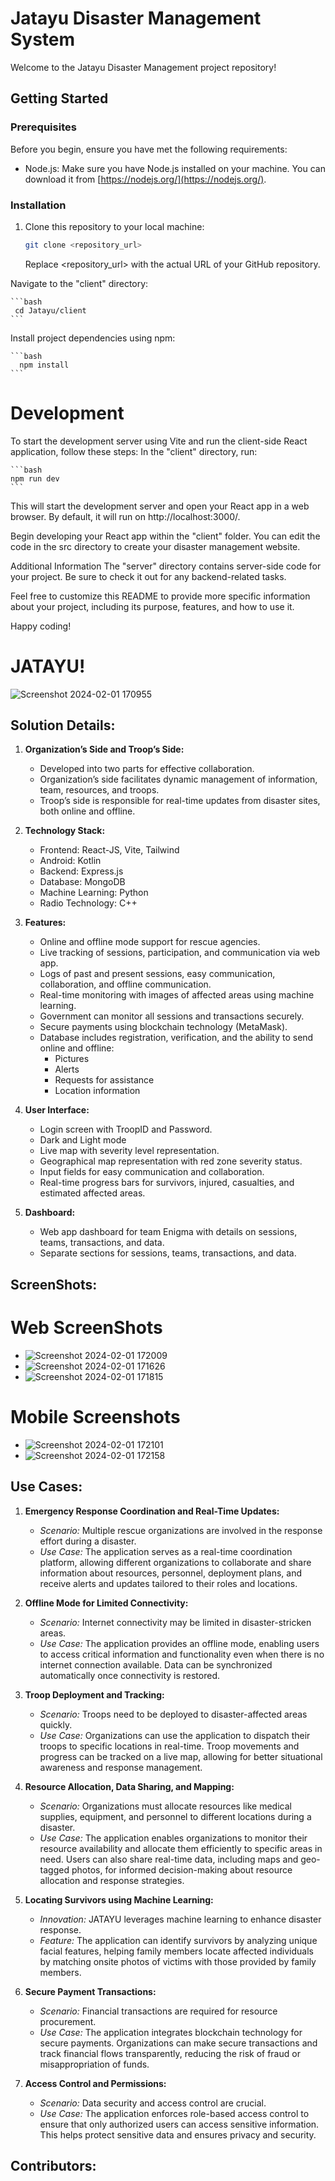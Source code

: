# Jatayu Disaster Management System

Welcome to the Jatayu Disaster Management project repository!

## Getting Started

### Prerequisites

Before you begin, ensure you have met the following requirements:

- Node.js: Make sure you have Node.js installed on your machine. You can download it from [https://nodejs.org/](https://nodejs.org/).

### Installation

1. Clone this repository to your local machine:

   ```bash
   git clone <repository_url>
   ```

   Replace <repository_url> with the actual URL of your GitHub repository.

Navigate to the "client" directory:

    ```bash
     cd Jatayu/client
    ```

Install project dependencies using npm:

    ```bash
      npm install
    ```

<h1>Development</h1>
To start the development server using Vite and run the client-side React application, follow these steps:
In the "client" directory, run:

    ```bash
    npm run dev
    ```

This will start the development server and open your React app in a web browser. By default, it will run on http://localhost:3000/.

Begin developing your React app within the "client" folder. You can edit the code in the src directory to create your disaster management website.

Additional Information
The "server" directory contains server-side code for your project. Be sure to check it out for any backend-related tasks.

Feel free to customize this README to provide more specific information about your project, including its purpose, features, and how to use it.

Happy coding!

# JATAYU!
![Screenshot 2024-02-01 170955](https://github.com/Nevish-302/Jatayu/assets/62387252/e975c4ca-c86e-4bc7-9fe7-de568dd6771d)


## Solution Details:

1. **Organization’s Side and Troop’s Side:**
   - Developed into two parts for effective collaboration.
   - Organization’s side facilitates dynamic management of information, team, resources, and troops.
   - Troop’s side is responsible for real-time updates from disaster sites, both online and offline.

2. **Technology Stack:**
   - Frontend: React-JS, Vite, Tailwind
   - Android: Kotlin
   - Backend: Express.js
   - Database: MongoDB
   - Machine Learning: Python
   - Radio Technology: C++

3. **Features:**
   - Online and offline mode support for rescue agencies.
   - Live tracking of sessions, participation, and communication via web app.
   - Logs of past and present sessions, easy communication, collaboration, and offline communication.
   - Real-time monitoring with images of affected areas using machine learning.
   - Government can monitor all sessions and transactions securely.
   - Secure payments using blockchain technology (MetaMask).
   - Database includes registration, verification, and the ability to send online and offline:
     - Pictures
     - Alerts
     - Requests for assistance
     - Location information

4. **User Interface:**
   - Login screen with TroopID and Password.
   - Dark and Light mode
   - Live map with severity level representation.
   - Geographical map representation with red zone severity status.
   - Input fields for easy communication and collaboration.
   - Real-time progress bars for survivors, injured, casualties, and estimated affected areas.

5. **Dashboard:**
   - Web app dashboard for team Enigma with details on sessions, teams, transactions, and data.
   - Separate sections for sessions, teams, transactions, and data.

## ScreenShots:

# Web ScreenShots

- ![Screenshot 2024-02-01 172009](https://github.com/Nevish-302/Jatayu/assets/62387252/06507de4-55e3-4539-97a2-d3e9f7208c4d)
- ![Screenshot 2024-02-01 171626](https://github.com/Nevish-302/Jatayu/assets/62387252/05a0a9cb-667c-4e9a-bc14-eac018d06ac6)
- ![Screenshot 2024-02-01 171815](https://github.com/Nevish-302/Jatayu/assets/62387252/e1dc7448-9297-422c-9e7f-170d9b7591c0)

# Mobile Screenshots
- ![Screenshot 2024-02-01 172101](https://github.com/Nevish-302/Jatayu/assets/62387252/543d400e-4837-4739-befc-460a763dfd80)
- ![Screenshot 2024-02-01 172158](https://github.com/Nevish-302/Jatayu/assets/62387252/06c865a4-0250-4b3f-8e47-d6be47d6d672)

## Use Cases:

1. **Emergency Response Coordination and Real-Time Updates:**
   - *Scenario:* Multiple rescue organizations are involved in the response effort during a disaster.
   - *Use Case:* The application serves as a real-time coordination platform, allowing different organizations to collaborate and share information about resources, personnel, deployment plans, and receive alerts and updates tailored to their roles and locations.

2. **Offline Mode for Limited Connectivity:**
   - *Scenario:* Internet connectivity may be limited in disaster-stricken areas.
   - *Use Case:* The application provides an offline mode, enabling users to access critical information and functionality even when there is no internet connection available. Data can be synchronized automatically once connectivity is restored.

3. **Troop Deployment and Tracking:**
   - *Scenario:* Troops need to be deployed to disaster-affected areas quickly.
   - *Use Case:* Organizations can use the application to dispatch their troops to specific locations in real-time. Troop movements and progress can be tracked on a live map, allowing for better situational awareness and response management.

4. **Resource Allocation, Data Sharing, and Mapping:**
   - *Scenario:* Organizations must allocate resources like medical supplies, equipment, and personnel to different locations during a disaster.
   - *Use Case:* The application enables organizations to monitor their resource availability and allocate them efficiently to specific areas in need. Users can also share real-time data, including maps and geo-tagged photos, for informed decision-making about resource allocation and response strategies.

5. **Locating Survivors using Machine Learning:**
   - *Innovation:* JATAYU leverages machine learning to enhance disaster response.
   - *Feature:* The application can identify survivors by analyzing unique facial features, helping family members locate affected individuals by matching onsite photos of victims with those provided by family members.

6. **Secure Payment Transactions:**
   - *Scenario:* Financial transactions are required for resource procurement.
   - *Use Case:* The application integrates blockchain technology for secure payments. Organizations can make secure transactions and track financial flows transparently, reducing the risk of fraud or misappropriation of funds.

7. **Access Control and Permissions:**
   - *Scenario:* Data security and access control are crucial.
   - *Use Case:* The application enforces role-based access control to ensure that only authorized users can access sensitive information. This helps protect sensitive data and ensures privacy and security.
  
## Contributors:


